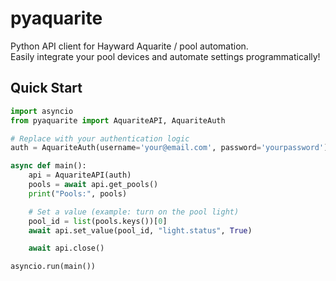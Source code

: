 # pyaquarite

Python API client for Hayward Aquarite / pool automation.\
Easily integrate your pool devices and automate settings programmatically!

## Quick Start

```python
import asyncio
from pyaquarite import AquariteAPI, AquariteAuth

# Replace with your authentication logic
auth = AquariteAuth(username='your@email.com', password='yourpassword')

async def main():
    api = AquariteAPI(auth)
    pools = await api.get_pools()
    print("Pools:", pools)

    # Set a value (example: turn on the pool light)
    pool_id = list(pools.keys())[0]
    await api.set_value(pool_id, "light.status", True)

    await api.close()

asyncio.run(main())
```

